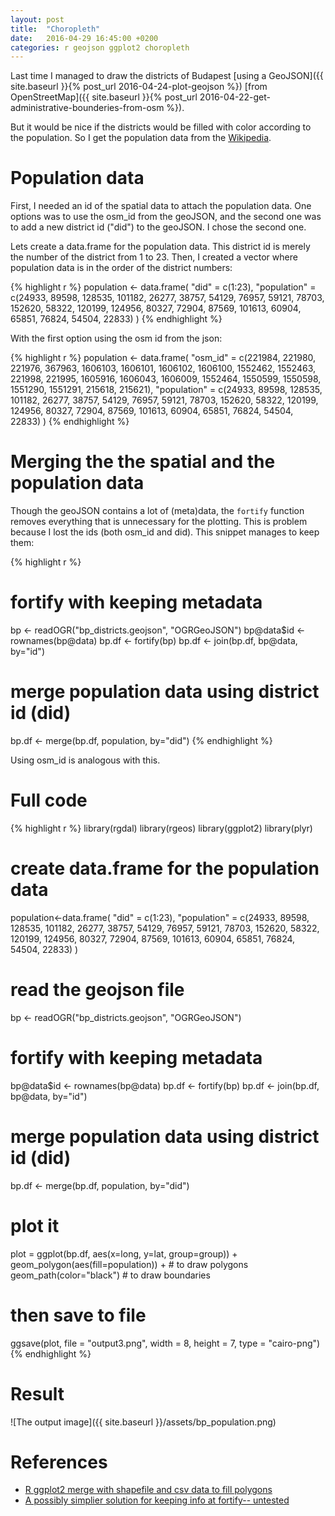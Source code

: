 ```yaml
---
layout: post
title:  "Choropleth"
date:   2016-04-29 16:45:00 +0200
categories: r geojson ggplot2 choropleth
---
```


Last time I managed to draw the districts of Budapest [using a GeoJSON]({{ site.baseurl }}{% post_url 2016-04-24-plot-geojson %}) [from OpenStreetMap]({{ site.baseurl }}{% post_url 2016-04-22-get-administrative-bounderies-from-osm %}). 

But it would be nice if the districts would be filled with color according to the population.
So I get the population data from the [Wikipedia](https://hu.wikipedia.org/wiki/Budapest_ker%C3%BCletei).

# Population data

First, I needed an id of the spatial data to attach the population data. One options was to use the osm_id from the geoJSON, and the second one was to add a new district id ("did") to the geoJSON. I chose the second one.

Lets create a data.frame for the population data. This district id is merely the number of the district from 1 to 23. Then, I created a vector where population data is in the order of the district numbers:

{% highlight r %}
population <- data.frame(
	"did" = c(1:23),
	"population" = c(24933, 89598, 128535, 101182, 26277, 38757, 54129, 76957, 59121, 78703, 152620, 58322, 120199, 124956, 80327, 72904, 87569, 101613, 60904, 65851, 76824, 54504, 22833)
)
{% endhighlight %}

With the first option using the osm id from the json:

{% highlight r %}
population <- data.frame(
	"osm_id" = c(221984, 221980, 221976, 367963, 1606103, 1606101, 1606102, 1606100, 1552462, 1552463, 221998, 221995, 1605916, 1606043, 1606009, 1552464, 1550599, 1550598, 1551290, 1551291, 215618, 215621),
	"population" = c(24933, 89598, 128535, 101182, 26277, 38757, 54129, 76957, 59121, 78703, 152620, 58322, 120199, 124956, 80327, 72904, 87569, 101613, 60904, 65851, 76824, 54504, 22833)
)
{% endhighlight %}

# Merging the the spatial and the population data

Though the geoJSON contains a lot of (meta)data, the `fortify` function removes everything that is unnecessary for the plotting. This is problem because I lost the ids (both osm_id and did). This snippet manages to keep them:

{% highlight r %}
# fortify with keeping metadata
bp <- readOGR("bp_districts.geojson", "OGRGeoJSON")
bp@data$id <- rownames(bp@data)
bp.df <- fortify(bp)
bp.df <- join(bp.df, bp@data, by="id")

# merge population data using district id (did)
bp.df <- merge(bp.df, population, by="did")
{% endhighlight %}

Using osm_id is analogous with this.

# Full code

{% highlight r %}
library(rgdal)
library(rgeos)
library(ggplot2)
library(plyr) 

# create data.frame for the population data
population<-data.frame(
	"did" = c(1:23),
	"population" = c(24933, 89598, 128535, 101182, 26277, 38757, 54129, 76957, 59121, 78703, 152620, 58322, 120199, 124956, 80327, 72904, 87569, 101613, 60904, 65851, 76824, 54504, 22833)
)

# read the geojson file
bp <- readOGR("bp_districts.geojson", "OGRGeoJSON")

# fortify with keeping metadata
bp@data$id <- rownames(bp@data)
bp.df     <- fortify(bp)
bp.df     <- join(bp.df, bp@data, by="id")

# merge population data using district id (did)
bp.df <- merge(bp.df, population, by="did")

# plot it
plot = ggplot(bp.df, aes(x=long, y=lat, group=group)) +
       geom_polygon(aes(fill=population)) + # to draw polygons 
       geom_path(color="black") # to draw boundaries

# then save to file
ggsave(plot, file = "output3.png",  width = 8, height = 7, type = "cairo-png")
{% endhighlight %}

# Result

![The output image]({{ site.baseurl }}/assets/bp_population.png)

# References

* [R ggplot2 merge with shapefile and csv data to fill polygons][fortify-keep-info]
* [A possibly simplier solution for keeping info at fortify-- untested][possibly-simple-solution]

[fortify-keep-info]: http://stackoverflow.com/questions/19791210/r-ggplot2-merge-with-shapefile-and-csv-data-to-fill-polygons
[possibly-simple-solution]: http://stackoverflow.com/a/33353561
